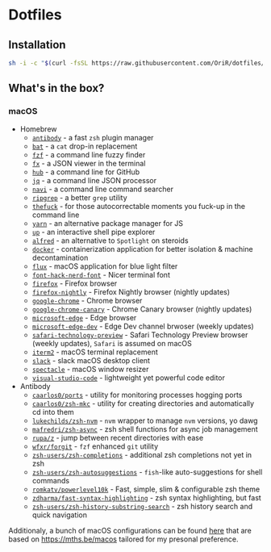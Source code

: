 # Dotfiles

## Installation
```sh
sh -i -c "$(curl -fsSL https://raw.githubusercontent.com/OriR/dotfiles/master/setup.osx.sh)"
```

## What's in the box?
### macOS
* Homebrew
  * [`antibody`](https://github.com/getantibody/antibody) - a fast `zsh` plugin manager
  * [`bat`](https://github.com/sharkdp/bat) - a `cat` drop-in replacement
  * [`fzf`](https://github.com/junegunn/fzf) - a command line fuzzy finder
  * [`fx`](https://github.com/antonmedv/fx) - a JSON viewer in the terminal
  * [`hub`](https://github.com/github/hub) - a command line for GitHub
  * [`jq`](https://github.com/stedolan/jq) - a command line JSON processor
  * [`navi`](https://github.com/denisidoro/navi) - a command line command searcher
  * [`ripgrep`](https://github.com/BurntSushi/ripgrep) - a better `grep` utility
  * [`thefuck`](https://github.com/nvbn/thefuck) - for those autocorrectable moments you fuck-up in the command line
  * [`yarn`](https://github.com/yarnpkg/yarn/) - an alternative package manager for JS
  * [`up`](https://github.com/akavel/up) - an interactive shell pipe explorer
  * [`alfred`](https://www.alfredapp.com/) - an alternative to `Spotlight` on steroids
  * [`docker`](https://www.docker.com/) - containerization application for better isolation & machine decontamination
  * [`flux`](https://justgetflux.com/) - macOS application for blue light filter
  * [`font-hack-nerd-font`](https://github.com/ryanoasis/nerd-fonts/tree/master/patched-fonts/Hack) - Nicer terminal font
  * [`firefox`](https://www.mozilla.org/en-US/firefox/new/) - Firefox browser
  * [`firefox-nightly`](https://www.mozilla.org/en-US/firefox/channel/desktop/#nightly) - Firefox Nightly browser (nightly updates)
  * [`google-chrome`](https://www.google.com/chrome/) - Chrome browser
  * [`google-chrome-canary`](https://www.google.com/chrome/canary/) - Chrome Canary browser (nightly updates)
  * [`microsoft-edge`](https://www.microsoft.com/en-us/edge) - Edge browser
  * [`microsoft-edge-dev`](https://www.microsoftedgeinsider.com/en-us/download) - Edge Dev channel brwoser (weekly updates)
  * [`safari-technology-preview`](https://developer.apple.com/safari/technology-preview/) - Safari Technology Preview browser (weekly updates), `Safari` is assumed on macOS
  * [`iterm2`](https://iterm2.com/) - macOS terminal replacement
  * [`slack`](https://slack.com/intl/en-il/) - slack macOS desktop client
  * [`spectacle`](https://www.spectacleapp.com/) - macOS window resizer
  * [`visual-studio-code`](https://code.visualstudio.com/) - lightweight yet powerful code editor
* Antibody
  * [`caarlos0/ports`](https://github.com/caarlos0/ports) - utility for monitoring processes hogging ports
  * [`caarlos0/zsh-mkc`](https://github.com/caarlos0/zsh-mkc) - utility for creating directories and automatically cd into them
  * [`lukechilds/zsh-nvm`](https://github.com/lukechilds/zsh-nvm) - `nvm` wrapper to manage `nvm` versions, yo dawg
  * [`mafredri/zsh-async`](https://github.com/mafredri/zsh-async) - zsh shell functions for async job management
  * [`rupa/z`](https://github.com/rupa/z) - jump between recent directories with ease
  * [`wfxr/forgit`](https://github.com/wfxr/forgit) - `fzf` enhanced `git` utility
  * [`zsh-users/zsh-completions`](https://github.com/zsh-users/zsh-completions) - additional zsh completions not yet in zsh
  * [`zsh-users/zsh-autosuggestions`](https://github.com/zsh-users/zsh-autosuggestions) - `fish`-like auto-suggestions for shell commands
  * [`romkatv/powerlevel10k`](https://github.com/romkatv/powerlevel10k) - Fast, simple, slim & configurable zsh theme
  * [`zdharma/fast-syntax-highlighting`](https://github.com/zdharma/fast-syntax-highlighting) - zsh syntax highlighting, but fast
  * [`zsh-users/zsh-history-substring-search`](https://github.com/zsh-users/zsh-history-substring-search) - zsh history search and quick navigation

Additionaly, a bunch of macOS configurations can be found [here](https://github.com/OriR/dotfiles/blob/master/run_once_a-configure-osx.sh.tmpl) that are based on https://mths.be/macos tailored for my presonal preference.
